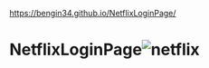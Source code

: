 https://bengin34.github.io/NetflixLoginPage/


# NetflixLoginPage![netflix](https://user-images.githubusercontent.com/118957608/208934112-e14b0fa9-8683-41a3-b2a6-5b52bd42dc3e.png)
